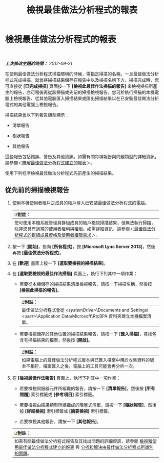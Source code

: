 ﻿---
title: 檢視最佳做法分析程式的報表
TOCTitle: 檢視最佳做法分析程式的報表
ms:assetid: 7217a47b-36b1-4923-81ea-df754cff29bb
ms:mtpsurl: https://technet.microsoft.com/zh-tw/library/Gg607690(v=OCS.15)
ms:contentKeyID: 49291291
ms.date: 08/10/2015
mtps_version: v=OCS.15
ms.translationtype: HT
---

# 檢視最佳做法分析程式的報表

 

_**上次修改主題的時間：** 2012-09-21_

在使用最佳做法分析程式掃描環境的時候，需指定掃描的名稱。一旦最佳做法分析程式完成掃描，就會將掃描結果儲存在報告中以及掃描名稱下方。掃描完成時，您可直接從 **\[已完成掃描\]** 頁面按一下 **\[檢視此最佳作法掃描的報告\]** 來檢視掃描所產生的報告，亦可稍後再從該掃描或先前的掃描檢視報告。您可於執行掃描的本機電腦上檢視報告、從其他電腦匯入掃描結果或匯出掃描結果以在已安裝最佳做法分析程式的其他電腦上檢視報告。

掃描結果會以下列報告類型顯示：

  - 清單報告

  - 樹狀報告

  - 其他報告

這些報告包括錯誤、警告及其他資訊。如需有關每項報告與問題類型的詳細資訊，請參閱＜[瞭解最佳做法分析程式建立的報表](lync-server-2013-understanding-reports-created-by-best-practices-analyzer.md)＞。

使用下列程序檢視最佳做法分析程式先前產生的掃描結果。

## 從先前的掃描檢視報告

1.  使用本機使用者帳戶之成員的帳戶登入已安裝最佳做法分析程式的電腦。
    
    <table>
    <thead>
    <tr class="header">
    <th><img src="images/Gg398811.note(OCS.15).gif" title="note" alt="note" />附註：</th>
    </tr>
    </thead>
    <tbody>
    <tr class="odd">
    <td>您可使用本機系統管理員群組成員的帳戶檢視掃描結果，但無法執行掃描，除非您具有適當的使用者權利與權限。如需詳細資訊，請參閱＜<a href="lync-server-2013-group-memberships-and-user-rights-requirements-for-best-practices-analyzer.md">最佳做法分析程式的群組成員資格及使用者權限需求</a>＞。</td>
    </tr>
    </tbody>
    </table>


2.  按一下 **\[開始\]**，指向 **\[所有程式\]**，按 **\[Microsoft Lync Server 2013\]**，然後再按 **\[最佳做法分析程式\]**。

3.  在 **\[歡迎\]** 畫面上按一下 **\[選取要檢視的掃描結果\]**。

4.  在 **\[選取要檢視的最佳作法掃描\]** 頁面上，執行下列其中一項作業：
    
      - 若要從本機儲存的掃描結果清單檢視報告，請按一下掃描名稱，然後按 **\[檢視此掃描的報告\]**。
        
        <table>
        <thead>
        <tr class="header">
        <th><img src="images/Gg398811.note(OCS.15).gif" title="note" alt="note" />附註：</th>
        </tr>
        </thead>
        <tbody>
        <tr class="odd">
        <td>最佳做法分析程式會從 <em>&lt;systemDrive&gt;</em>\Documents and Settings\<em>&lt;user&gt;</em>\Application Data\Microsoft\RtcBPA 資料夾建立本機檔案清單。</td>
        </tr>
        </tbody>
        </table>
    
      - 若要檢視儲存於其他位置的掃描結果報告，請按一下 **\[匯入掃描\]**，尋找包含有掃描結果的檔案，然後按 **\[開啟\]**。
        
        <table>
        <thead>
        <tr class="header">
        <th><img src="images/Gg398811.note(OCS.15).gif" title="note" alt="note" />附註：</th>
        </tr>
        </thead>
        <tbody>
        <tr class="odd">
        <td>如果電腦上的最佳做法分析程式版本與已匯入檔案中用於收集資料的版本不相符，檔案匯入之後，電腦上的工具可能會再分析一次。</td>
        </tr>
        </tbody>
        </table>


5.  在 **\[檢視最佳作法報告\]** 頁面上，執行下列其中一項作業：
    
      - 若要檢視伺服器元件所組織的報告，請按一下 **\[清單報告\]**，然後按 **\[所有問題\]** 索引標籤或 **\[參考項目\]** 索引標籤。
    
      - 若要檢視由結果類型所組織成的階層式清單，請按一下 **\[樹狀報告\]**，然後按 **\[詳細檢視\]** 索引標籤或 **\[摘要檢視\]** 索引標籤。
    
      - 若要檢視其他報告，請按一下 **\[其他報告\]**。
    
    <table>
    <thead>
    <tr class="header">
    <th><img src="images/Gg398811.note(OCS.15).gif" title="note" alt="note" />附註：</th>
    </tr>
    </thead>
    <tbody>
    <tr class="odd">
    <td>如需有關最佳做法分析程式報告及其找出問題的詳細資訊，請參閱 <a href="lync-server-2013-viewing-and-working-with-reports-created-by-best-practices-analyzer.md">檢視和使用最佳做法分析程式建立的報表</a> 與 <a href="lync-server-2013-analyzing-and-resolving-issues-identified-by-best-practices-analyzer.md">分析和解決由最佳做法分析程式所識別的問題</a>。</td>
    </tr>
    </tbody>
    </table>

